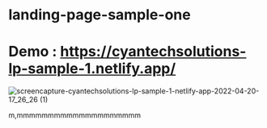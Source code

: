 # landing-page-sample-one

# Demo : https://cyantechsolutions-lp-sample-1.netlify.app/

![screencapture-cyantechsolutions-lp-sample-1-netlify-app-2022-04-20-17_26_26 (1)](https://user-images.githubusercontent.com/104098738/164335242-2ea70a3a-9767-4535-9401-1b3745e262f0.png)


m,mmmmmmmmmmmmmmmmmmmm
